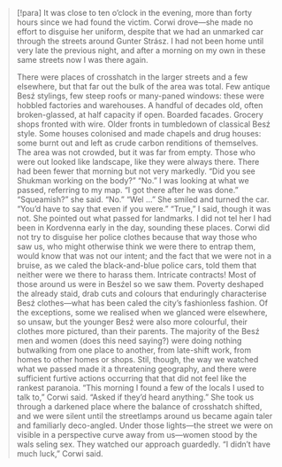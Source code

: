 > [!para]
> It was close to ten o’clock in the evening, more than forty hours since we had found the victim. Corwi drove—she made no effort to disguise her uniform, despite that we had an unmarked car through the streets around Gunter Strász. I had not been home until very late the previous night, and after a morning on my own in these same streets now I was there again.
> 
> There were places of crosshatch in the larger streets and a few elsewhere, but that far out the bulk of the area was total. Few antique Besź stylings, few steep roofs or many-paned windows: these were hobbled factories and warehouses. A handful of decades old, often broken-glassed, at half capacity if open. Boarded facades. Grocery shops fronted with wire. Older fronts in tumbledown of classical Besź style. Some houses colonised and made chapels and drug houses: some burnt out and left as crude carbon renditions of themselves. 
> The area was not crowded, but it was far from empty. Those who were out looked like landscape,
> like they were always there. There had been fewer that morning but not very markedly. 
> “Did you see Shukman working on the body?” 
> “No.” I was looking at what we passed, referring to my map. “I got there after he was done.” 
> “Squeamish?” she said. 
> “No.” 
> “Wel ...” She smiled and turned the car. “You’d have to say that even if you were.” 
> “True,” I said, though it was not. 
> She pointed out what passed for landmarks. I did not tel her I had been in Kordvenna early in the
> day, sounding these places. 
> Corwi did not try to disguise her police clothes because that way those who saw us, who might
> otherwise think we were there to entrap them, would know that was not our intent; and the fact
> that we were not in a bruise, as we caled the black-and-blue police cars, told them that neither
> were we there to harass them. Intricate contracts! 
> Most of those around us were in Besźel so we saw them. Poverty deshaped the already staid,
> drab cuts and colours that enduringly characterise Besź clothes—what has been caled the city’s
> fashionless fashion. Of the exceptions, some we realised when we glanced were elsewhere, so
> unsaw, but the younger Besź were also more colourful, their clothes more pictured, than their
> parents. 
> The majority of the Besź men and women (does this need saying?) were doing nothing butwalking from one place to another, from late-shift work, from homes to other homes or shops.
> Stil, though, the way we watched what we passed made it a threatening geography, and there
> were sufficient furtive actions occurring that that did not feel like the rankest paranoia. 
> “This morning I found a few of the locals I used to talk to,” Corwi said. “Asked if they’d heard
> anything.” She took us through a darkened place where the balance of crosshatch shifted, and
> we were silent until the streetlamps around us became again taler and familiarly deco-angled.
> Under those lights—the street we were on visible in a perspective curve away from us—women
> stood by the wals seling sex. They watched our approach guardedly. “I didn’t have much luck,” 
> Corwi said. 

